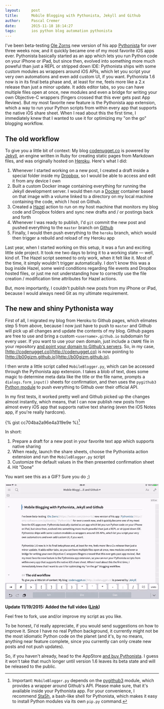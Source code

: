 ```yaml
---
layout:     post
title:      Mobile Blogging with Pythonista, Jekyll and Github
author:     Pascal Cremer
date:       2015-11-18 18:14:27
tags:       ios python blog automation pythonista
---
```


I've been beta-testing [Ole Zorns](https://twitter.com/olemoritz) new version of his app [Pythonista](http://omz-software.com/pythonista/ "Pythonista") for over three weeks now, and it quickly became one of my most favorite iOS apps ever. Pythonista basically started as an app which lets you run Python code on your iPhone or iPad, but since then, evolved into something more much poweful than just a REPL or stripped down IDE: Pythonista ships with some custom modules as wrappers around iOS APIs, which let you script your very own automations and even add custom UI, if you want.
Pythonista 1.6 now is in its final beta phase and, at least for me, feels more like a 2.x release than just a minor update. It adds editor tabs, so you can have multiple files open at once, new modules and even a bridge for writing your own Objective-C wrappers (fingers crossed that this ever gets past App Review). But my most favorite new feature is the Pythonista app extension, which a way to run your Python scripts from within every app that supports the native iOS share sheet. When I read about this the first time, I immediately knew that I wanted to use it for optimizing my "on the go" blogging workflow.

## The old workflow
To give you a little bit of context: My blog [codenugget.co](http://codenugget.co) is powered by [Jekyll](https://jekyllrb.com/ "Jekyll • Simple, blog-aware, static sites"), an engine written in Ruby for creating static pages from Markdown files, and was originally hosted on [Heroku](https://www.heroku.com/ "heroku - Google-Suche"). Here's what I did:

1. Whenever I started working on a new post, I created a draft inside a special folder inside my [Dropbox](https://www.dropbox.com/ "Dropbox"), so I would be able to access and edit it from any device I own
2. Built a custom Docker image containing everything for running the Jekyll development server. I would then run a [Docker](https://www.docker.com/ "Docker - Build, Ship, and Run Any App, Anywhere") container based on that image with a volume linked to a directory on my local machine containing the code, which I host on Github.
3. Created a [Hazel](https://www.noodlesoft.com/hazel.php) action to run on my host machine that monitors my blog code and Dropbox folders and sync new drafts and / or postings back and forth
4. Whenever I was ready to publish, I'd `git` commit the new post and pushed everything to the `master` branch on [Github](https://github.com/b00giZm/b00gizm.github.io)
5. Finally, I would then push everything to the `heroku` branch, which would then trigger a rebuild and reload of my Heroku app

Last year, when I started working on this setup, it was a fun and exciting little side project. It took me two days to bring it to a working state — well, kind of. The Hazel script seemed to only work, when it felt like it. Most of the time, it simply wouldn't trigger automatically. I don't know this was a bug inside Hazel, some weird conditions regarding file events and Dropbox hosted files, or just me not understanding how to correctly use the file creation / modification time attributes for Hazel actions. 

But, more importantly, I couldn't publish new posts from my iPhone or iPad, because I would always need Git as my ultimate requirement. 

## The new and shiny Pythonista way

First of all, I migrated my blog from Heroku to Github pages, which elimates step 5 from above, because I now just have to push to `master` and Github will pick up all changes and update the contents of my blog. Github pages are free to use and bring a custom `<username>.github.io` subdomain for every user. If you want to use your own domain, just include a `CNAME` file in your repository [and point your domain to Github's servers](https://help.github.com/articles/setting-up-a-custom-domain-with-github-pages/ "Setting up a custom domain with GitHub Pages - User Documentation"). So, in my case, [http://codenugget.co](http://codenugget.co) is now pointing to [http://b00gizm.github.io](http://b00gizm.github.io).

I then wrote a little script called `MobileBlogger.py`, which can be accessed through the Pythonista app extension. I takes a blob of text, does some magic to determine meta data like the title or the file name, prompts a `dialogs.form_input()` sheets for confirmation, and  then uses the `pygithub3` [Python module](https://pygithub3.readthedocs.org/en/latest/ "Documentation Overview — pygithub3 0.5.1 documentation") to push everything to Github over their official API.

In my first tests, it worked pretty well and Github picked up the changes almost instantly, which means, that I can now publish new posts from almost every iOS app that supports native text sharing (even the iOS Notes app, if you're really hardcore).

{% gist cc704ba2a96e4a319e9e %}[^gist]

In short:

1. Prepare a draft for a new post in your favorite text app which supports native sharing
2. When ready, launch the share sheets, choose the Pythonista action extension and run the `MobileBlogger.py` script
3. Customize the default values in the then presented confirmation sheet
4. Hit "Done"

You want see this as a GIF? Sure you do ;)

![mobile-blogger.gif](https://raw.githubusercontent.com/b00giZm/b00gizm.github.io/master/uploads/mobile-blogger.gif)

**Update 11/19/2015: Added the full video ([Link](https://vimeo.com/146140447))**

Feel free to fork, use and/or improve my script as you like. 

To be honest, I'd really appreciate, if you would send suggestions on how to improve it. Since I have no real Python background, it currently might not be the most idiomatic Python code on the planet (and it's, by no means, anything near feature complete, since you currently can only create new posts and not push updates).

So, if you haven't already, head to the AppStore [and buy Pythonista](https://appsto.re/de/P0xGF.i). I guess it won't take that much longer until version 1.6 leaves its beta state and will be released to the public.

[^gist]: Important: `MobileBlogger.py` depends on the [pygithub3](http://pygithub3.readthedocs.org/en/latest/) module, which provides a wrapper around Github's API. Please make sure, that it's available inside your Pythonista app. For your convenience, I recommend [StaSh](https://github.com/ywangd/stash), a bash-like shell for Pythonista, which makes it easy to install Python modules via its own `pip.py` command.
